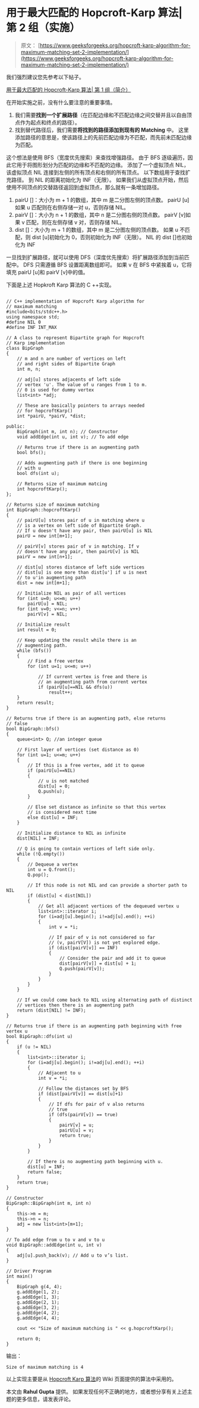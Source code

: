 # 用于最大匹配的 Hopcroft-Karp 算法| 第 2 组（实施）

> 原文： [https://www.geeksforgeeks.org/hopcroft-karp-algorithm-for-maximum-matching-set-2-implementation/](https://www.geeksforgeeks.org/hopcroft-karp-algorithm-for-maximum-matching-set-2-implementation/)

我们强烈建议您先参考以下帖子。

[用于最大匹配的 Hopcroft-Karp 算法| 第 1 组（简介）](https://www.geeksforgeeks.org/hopcroft-karp-algorithm-for-maximum-matching-set-1-introduction/)

在开始实施之前，没有什么要注意的重要事情。

1.  我们需要**找到一个扩展路径**（在匹配边缘和不匹配边缘之间交替并且以自由顶点作为起点和终点的路径）。
2.  找到替代路径后，我们需要**将找到的路径添加到现有的 Matching** 中。 这里添加路径的意思是，使该路径上的先前匹配边缘为不匹配，而先前未匹配边缘为匹配。

这个想法是使用 BFS（宽度优先搜索）来查找增强路径。 由于 BFS 逐级遍历，因此它用于将图形划分为匹配的边缘和不匹配的边缘。 添加了一个虚拟顶点 NIL，该虚拟顶点 NIL 连接到左侧的所有顶点和右侧的所有顶点。 以下数组用于查找扩充路径。 到 NIL 的距离初始化为 INF（无限）。 如果我们从虚拟顶点开始，然后使用不同顶点的交替路径返回到虚拟顶点，那么就有一条增加路径。

1.  pairU []：大小为 m + 1 的数组，其中 m 是二分图左侧的顶点数。 pairU [u]如果 u 匹配则在右侧存储一对 u，否则存储 NIL。
2.  pairV []：大小为 n + 1 的数组，其中 n 是二分图右侧的顶点数。 pairV [v]如果 v 匹配，则在左侧存储 v 对，否则存储 NIL。
3.  dist []：大小为 m + 1 的数组，其中 m 是二分图左侧的顶点数。 如果 u 不匹配，则 dist [u]初始化为 0，否则初始化为 INF（无限）。 NIL 的 dist []也初始化为 INF

一旦找到扩展路径，就可以使用 DFS（深度优先搜索）将扩展路径添加到当前匹配中。 DFS 只需遵循 BFS 设置距离数组即可。 如果 v 在 BFS 中紧挨着 u，它将填充 pairU [u]和 pairV [v]中的值。

下面是上述 Hopkroft Karp 算法的 C ++实现。

```

// C++ implementation of Hopcroft Karp algorithm for 
// maximum matching 
#include<bits/stdc++.h> 
using namespace std; 
#define NIL 0 
#define INF INT_MAX 

// A class to represent Bipartite graph for Hopcroft 
// Karp implementation 
class BipGraph 
{ 
    // m and n are number of vertices on left 
    // and right sides of Bipartite Graph 
    int m, n; 

    // adj[u] stores adjacents of left side 
    // vertex 'u'. The value of u ranges from 1 to m. 
    // 0 is used for dummy vertex 
    list<int> *adj; 

    // These are basically pointers to arrays needed 
    // for hopcroftKarp() 
    int *pairU, *pairV, *dist; 

public: 
    BipGraph(int m, int n); // Constructor 
    void addEdge(int u, int v); // To add edge 

    // Returns true if there is an augmenting path 
    bool bfs(); 

    // Adds augmenting path if there is one beginning 
    // with u 
    bool dfs(int u); 

    // Returns size of maximum matcing 
    int hopcroftKarp(); 
}; 

// Returns size of maximum matching 
int BipGraph::hopcroftKarp() 
{ 
    // pairU[u] stores pair of u in matching where u 
    // is a vertex on left side of Bipartite Graph. 
    // If u doesn't have any pair, then pairU[u] is NIL 
    pairU = new int[m+1]; 

    // pairV[v] stores pair of v in matching. If v 
    // doesn't have any pair, then pairU[v] is NIL 
    pairV = new int[n+1]; 

    // dist[u] stores distance of left side vertices 
    // dist[u] is one more than dist[u'] if u is next 
    // to u'in augmenting path 
    dist = new int[m+1]; 

    // Initialize NIL as pair of all vertices 
    for (int u=0; u<=m; u++) 
        pairU[u] = NIL; 
    for (int v=0; v<=n; v++) 
        pairV[v] = NIL; 

    // Initialize result 
    int result = 0; 

    // Keep updating the result while there is an 
    // augmenting path. 
    while (bfs()) 
    { 
        // Find a free vertex 
        for (int u=1; u<=m; u++) 

            // If current vertex is free and there is 
            // an augmenting path from current vertex 
            if (pairU[u]==NIL && dfs(u)) 
                result++; 
    } 
    return result; 
} 

// Returns true if there is an augmenting path, else returns 
// false 
bool BipGraph::bfs() 
{ 
    queue<int> Q; //an integer queue 

    // First layer of vertices (set distance as 0) 
    for (int u=1; u<=m; u++) 
    { 
        // If this is a free vertex, add it to queue 
        if (pairU[u]==NIL) 
        { 
            // u is not matched 
            dist[u] = 0; 
            Q.push(u); 
        } 

        // Else set distance as infinite so that this vertex 
        // is considered next time 
        else dist[u] = INF; 
    } 

    // Initialize distance to NIL as infinite 
    dist[NIL] = INF; 

    // Q is going to contain vertices of left side only.  
    while (!Q.empty()) 
    { 
        // Dequeue a vertex 
        int u = Q.front(); 
        Q.pop(); 

        // If this node is not NIL and can provide a shorter path to NIL 
        if (dist[u] < dist[NIL]) 
        { 
            // Get all adjacent vertices of the dequeued vertex u 
            list<int>::iterator i; 
            for (i=adj[u].begin(); i!=adj[u].end(); ++i) 
            { 
                int v = *i; 

                // If pair of v is not considered so far 
                // (v, pairV[V]) is not yet explored edge. 
                if (dist[pairV[v]] == INF) 
                { 
                    // Consider the pair and add it to queue 
                    dist[pairV[v]] = dist[u] + 1; 
                    Q.push(pairV[v]); 
                } 
            } 
        } 
    } 

    // If we could come back to NIL using alternating path of distinct 
    // vertices then there is an augmenting path 
    return (dist[NIL] != INF); 
} 

// Returns true if there is an augmenting path beginning with free vertex u 
bool BipGraph::dfs(int u) 
{ 
    if (u != NIL) 
    { 
        list<int>::iterator i; 
        for (i=adj[u].begin(); i!=adj[u].end(); ++i) 
        { 
            // Adjacent to u 
            int v = *i; 

            // Follow the distances set by BFS 
            if (dist[pairV[v]] == dist[u]+1) 
            { 
                // If dfs for pair of v also returns 
                // true 
                if (dfs(pairV[v]) == true) 
                { 
                    pairV[v] = u; 
                    pairU[u] = v; 
                    return true; 
                } 
            } 
        } 

        // If there is no augmenting path beginning with u. 
        dist[u] = INF; 
        return false; 
    } 
    return true; 
} 

// Constructor 
BipGraph::BipGraph(int m, int n) 
{ 
    this->m = m; 
    this->n = n; 
    adj = new list<int>[m+1]; 
} 

// To add edge from u to v and v to u 
void BipGraph::addEdge(int u, int v) 
{ 
    adj[u].push_back(v); // Add u to v’s list. 
} 

// Driver Program 
int main() 
{ 
    BipGraph g(4, 4); 
    g.addEdge(1, 2); 
    g.addEdge(1, 3); 
    g.addEdge(2, 1); 
    g.addEdge(3, 2); 
    g.addEdge(4, 2); 
    g.addEdge(4, 4); 

    cout << "Size of maximum matching is " << g.hopcroftKarp(); 

    return 0; 
} 

```

输出：

```
Size of maximum matching is 4
```

以上实现主要是从 [Hopcroft Karp 算法](https://en.wikipedia.org/wiki/Hopcroft%E2%80%93Karp_algorithm)的 Wiki 页面提供的算法中采用的。

本文由 **Rahul Gupta** 提供。 如果发现任何不正确的地方，或者想分享有关上述主题的更多信息，请发表评论。

